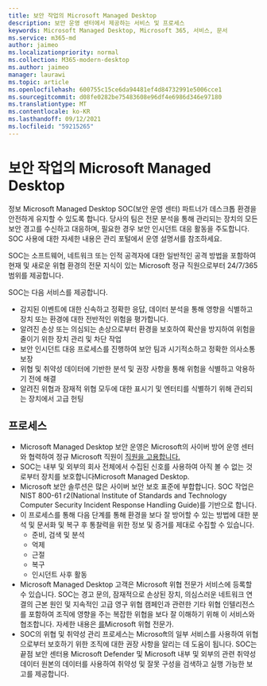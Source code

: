 ```yaml
---
title: 보안 작업의 Microsoft Managed Desktop
description: 보안 운영 센터에서 제공하는 서비스 및 프로세스
keywords: Microsoft Managed Desktop, Microsoft 365, 서비스, 문서
ms.service: m365-md
author: jaimeo
ms.localizationpriority: normal
ms.collection: M365-modern-desktop
ms.author: jaimeo
manager: laurawi
ms.topic: article
ms.openlocfilehash: 600755c15ce6da94481ef4d84732991e5006cce1
ms.sourcegitcommit: d08fe0282be75483608e96df4e6986d346e97180
ms.translationtype: MT
ms.contentlocale: ko-KR
ms.lasthandoff: 09/12/2021
ms.locfileid: "59215265"
---
```

# <a name="security-operations-in-microsoft-managed-desktop"></a>보안 작업의 Microsoft Managed Desktop

정보 Microsoft Managed Desktop SOC(보안 운영 센터) 파트너가 데스크톱 환경을 안전하게 유지할 수 있도록 합니다. 당사의 팀은 전문 분석을 통해 관리되는 장치의 모든 보안 경고를 수신하고 대응하며, 필요한 경우 보안 인시던트 대응 활동을 주도합니다. SOC 사용에 대한 자세한 내용은 관리 포털에서 운영 설명서를 참조하세요.

SOC는 소프트웨어, 네트워크 또는 인적 공격자에 대한 일반적인 공격 방법을 포함하여 현재 및 새로운 위협 환경의 전문 지식이 있는 Microsoft 정규 직원으로부터 24/7/365 범위를 제공합니다.

SOC는 다음 서비스를 제공합니다.
- 감지된 이벤트에 대한 신속하고 정확한 응답, 데이터 분석을 통해 영향을 식별하고 장치 또는 환경에 대한 전반적인 위험을 평가합니다.
- 알려진 손상 또는 의심되는 손상으로부터 환경을 보호하여 확산을 방지하여 위험을 줄이기 위한 장치 관리 및 차단 작업
- 보안 인시던트 대응 프로세스를 진행하여 보안 팀과 시기적소하고 정확한 의사소통 보장
- 위협 및 취약성 데이터에 기반한 분석 및 권장 사항을 통해 위험을 식별하고 악용하기 전에 해결
- 알려진 위협과 잠재적 위협 모두에 대한 표시기 및 엔터티를 식별하기 위해 관리되는 장치에서 고급 헌팅

## <a name="processes"></a>프로세스

- Microsoft Managed Desktop 보안 운영은 Microsoft의 사이버 방어 운영 센터와 협력하여 정규 Microsoft 직원이 [직원을 고용합니다.](https://www.microsoft.com/msrc/cdoc) 
- SOC는 내부 및 외부의 회사 전체에서 수집된 신호를 사용하여 아직 볼 수 없는 것로부터 장치를 보호합니다Microsoft Managed Desktop.
- Microsoft 보안 솔루션은 많은 사이버 보안 보호 표준에 부합합니다. SOC 작업은 NIST 800-61 r2(National Institute of Standards and Technology Computer Security Incident Response Handling Guide)를 기반으로 합니다.
- 이 프로세스를 통해 다음 단계를 통해 환경을 보다 잘 방어할 수 있는 방법에 대한 분석 및 문서화 및 복구 후 통찰력을 위한 정보 및 증거를 제대로 수집할 수 있습니다.
    - 준비, 검색 및 분석
    - 억제
    - 근절
    - 복구
    - 인시던트 사후 활동
- Microsoft Managed Desktop 고객은 Microsoft 위협 전문가 서비스에 등록할 수 있습니다. SOC는 경고 문의, 잠재적으로 손상된 장치, 의심스러운 네트워크 연결의 근본 원인 및 지속적인 고급 영구 위협 캠페인과 관련한 기타 위협 인텔리전스를 포함하여 조직에 영향을 주는 복잡한 위협을 보다 잘 이해하기 위해 이 서비스와 협조합니다. 자세한 내용은 [를](/windows/security/threat-protection/microsoft-defender-atp/microsoft-threat-experts)Microsoft 위협 전문가.
- SOC의 위협 및 취약성 관리 프로세스는 Microsoft의 일부 서비스를 사용하여 위협으로부터 보호하기 위한 조직에 대한 권장 사항을 알리는 데 도움이 됩니다. SOC는 끝점 보안 센터용 Microsoft Defender 및 Microsoft 내부 및 외부의 관련 취약성 데이터 원본의 데이터를 사용하여 취약성 및 잘못 구성을 검색하고 실행 가능한 보고를 제공합니다.